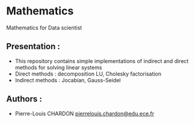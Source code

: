 # Mathematics
Mathematics for Data scientist

## Presentation :

- This repository contains simple implementations of indirect and direct methods for solving linear systems
- Direct methods : decomposition LU, Cholesky factorisation
- Indirect methods :  Jocabian, Gauss-Seidel

## Authors :

- Pierre-Louis CHARDON <pierrelouis.chardon@edu.ece.fr>
